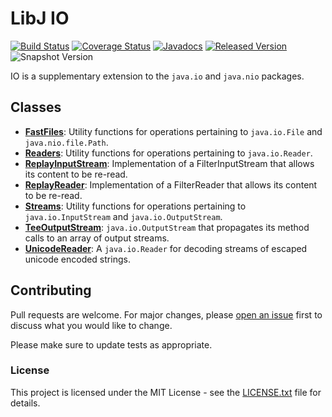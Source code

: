 # LibJ IO

[![Build Status](https://travis-ci.org/libj/io.svg?1)](https://travis-ci.org/libj/io)
[![Coverage Status](https://coveralls.io/repos/github/libj/io/badge.svg?1)](https://coveralls.io/github/libj/io)
[![Javadocs](https://www.javadoc.io/badge/org.libj/io.svg?1)](https://www.javadoc.io/doc/org.libj/io)
[![Released Version](https://img.shields.io/maven-central/v/org.libj/io.svg?1)](https://mvnrepository.com/artifact/org.libj/io)
![Snapshot Version](https://img.shields.io/nexus/s/org.libj/io?label=maven-snapshot&server=https%3A%2F%2Foss.sonatype.org)

IO is a supplementary extension to the `java.io` and `java.nio` packages.

## Classes

* **[FastFiles](src/main/java/org.libj/io/FastFiles.java)**: Utility functions for operations pertaining to `java.io.File` and `java.nio.file.Path`.
* **[Readers](src/main/java/org.libj/io/Readers.java)**: Utility functions for operations pertaining to `java.io.Reader`.
* **[ReplayInputStream](src/main/java/org.libj/io/ReplayInputStream.java)**: Implementation of a FilterInputStream that allows its content to be re-read.
* **[ReplayReader](src/main/java/org.libj/io/ReplayReader.java)**: Implementation of a FilterReader that allows its content to be re-read.
* **[Streams](src/main/java/org.libj/io/Streams.java)**: Utility functions for operations pertaining to `java.io.InputStream` and `java.io.OutputStream`.
* **[TeeOutputStream](src/main/java/org.libj/io/TeeOutputStream.java)**: `java.io.OutputStream` that propagates its method calls to an array of output streams.
* **[UnicodeReader](src/main/java/org.libj/io/UnicodeReader.java)**: A `java.io.Reader` for decoding streams of escaped unicode encoded strings.

## Contributing

Pull requests are welcome. For major changes, please [open an issue](../../issues) first to discuss what you would like to change.

Please make sure to update tests as appropriate.

### License

This project is licensed under the MIT License - see the [LICENSE.txt](LICENSE.txt) file for details.